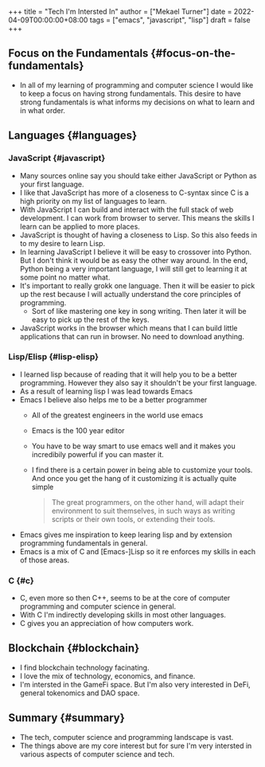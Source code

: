 +++
title = "Tech I'm Intersted In"
author = ["Mekael Turner"]
date = 2022-04-09T00:00:00+08:00
tags = ["emacs", "javascript", "lisp"]
draft = false
+++

## Focus on the Fundamentals {#focus-on-the-fundamentals}

-   In all of my learning of programming and computer science I would like to keep a focus on having strong fundamentals. This desire to have strong fundamentals is what informs my decisions on what to learn and in what order.


## Languages {#languages}


### JavaScript {#javascript}

-   Many sources online say you should take either JavaScript or Python as your first language.
-   I like that JavaScript has more of a closeness to C-syntax since C is a high priority on my list of languages to learn.
-   With JavaScript I can build and interact with the full stack of web development. I can work from browser to server. This means the skills I learn can be applied to more places.
-   JavaScript is thought of having a closeness to Lisp. So this also feeds in to my desire to learn Lisp.
-   In learning JavaScript I believe it will be easy to crossover into Python. But I don't think it would be as easy the other way around.  In the end, Python being a very important language, I will still get to learning it at some point no matter what.
-   It's important to really grokk one language. Then it will be easier to pick up the rest because I will actually understand the core principles of programming.
    -   Sort of like mastering one key in song writing. Then later it will be easy to pick up the rest of the keys.
-   JavaScript works in the browser which means that I can build little applications that can run in browser. No need to download anything.


### Lisp/Elisp {#lisp-elisp}

-   I learned lisp because of reading that it will help you to be a better programming. However they also say it shouldn't be your first language.
-   As a result of learning lisp I was lead towards Emacs
-   Emacs I believe also helps me to be a better programmer
    -   All of the greatest engineers in the world use emacs
    -   Emacs is the 100 year editor
    -   You have to be way smart to use emacs well and it makes you incredibily powerful if you can master it.
    -   I find there is a certain power in being able to customize your tools. And once you get the hang of it customizing it is actually quite simple

        > The great programmers, on the other hand, will adapt their environment to suit themselves, in such ways as writing scripts or their own tools, or extending their tools.

<!--listend-->

-   Emacs gives me inspiration to keep learing lisp and by extension programming fundamentals in general.
-   Emacs is a mix of C and [Emacs-]Lisp so it re enforces my skills in each of those areas.


### C {#c}

-   C, even more so then C++, seems to be at the core of computer programming and computer science in general.
-   With C I'm indirectly developing skills in most other languages.
-   C gives you an appreciation of how computers work.


## Blockchain {#blockchain}

-   I find blockchain technology facinating.
-   I love the mix of technology, economics, and finance.
-   I'm intersted in the GameFi space. But I'm also very interested in DeFi, general tokenomics and DAO space.


## Summary {#summary}

-   The tech, computer science and programming landscape is vast.
-   The things above are my core interest but for sure I'm very intersted in various aspects of computer science and tech.